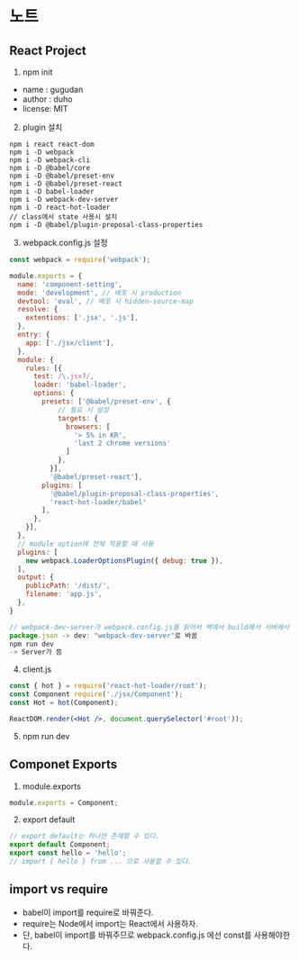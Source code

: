 # 노트

## React Project

1. npm init
  - name : gugudan
  - author : duho
  - license: MIT

2. plugin 설치

```script
npm i react react-dom
npm i -D webpack
npm i -D webpack-cli
npm i -D @babel/core
npm i -D @babel/preset-env
npm i -D @babel/preset-react
npm i -D babel-loader
npm i -D webpack-dev-server
npm i -D react-hot-loader
// class에서 state 사용시 설치
npm i -D @babel/plugin-proposal-class-properties
```

3. webpack.config.js 설정

```javascript
const webpack = require('webpack');

module.exports = {
  name: 'component-setting',
  mode: 'development', // 배포 시 production
  devtool: 'eval', // 배포 시 hidden-source-map
  resolve: {
    extentions: ['.jsx', '.js'],
  },
  entry: {
    app: ['./jsx/client'],
  },
  module: {
    rules: [{
      test: /\.jsx?/,
      loader: 'babel-loader',
      options: {
        presets: ['@babel/preset-env', {
            // 필요 시 설정
            targets: {
              browsers: [
                '> 5% in KR',
                'last 2 chrome versions'
              ]
            },
          }],
          '@babel/preset-react'],
        plugins: [
          '@babel/plugin-proposal-class-properties',
          'react-hot-loader/babel'
        ],
      },
    }],
  },
  // module option에 전체 적용할 때 사용
  plugins: [
    new webpack.LoaderOptionsPlugin({ debug: true }),
  ],
  output: {
    publicPath: '/dist/',
    filename: 'app.js',
  },
}
```

```javascript
// webpack-dev-server가 webpack.config.js를 읽어서 백에서 build해서 서버에서 유지한다.
package.json -> dev: "webpack-dev-server"로 바꿈 
npm run dev
-> Server가 뜸
```

4. client.js

```jsx
const { hot } = require('react-hot-loader/root');
const Component require('./jsx/Component');
const Hot = hot(Component);

ReactDOM.render(<Hot />, document.querySelector('#root'));
```

5. npm run dev

## Componet Exports

1. module.exports

```jsx
module.exports = Component;
```

2. export default

```jsx
// export default는 하나만 존재할 수 있다.
export default Component;
export const hello = 'hello';
// import { hello } from ... 으로 사용할 수 있다.
```

## import vs require

- babel이 import를 require로 바꿔준다.
- require는 Node에서 import는 React에서 사용하자.
- 단, babel이 import를 바꿔주므로 webpack.config.js 에선 const를 사용해야한다.